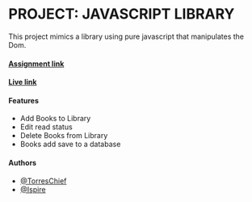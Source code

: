 # PROJECT: JAVASCRIPT LIBRARY

This project mimics a library using pure javascript that manipulates the Dom.

#### [Assignment link](https://www.theodinproject.com/courses/javascript/lessons/library)

#### [Live link](https://torres-ssf.github.io/javascript-library/)

#### Features
* Add Books to Library
* Edit read status
* Delete Books from Library
* Books add save to a database

#### Authors

* [@TorresChief](https://github.com/Torres-ssf/)
* [@Ispire](https://github.com/Ispirett/)
